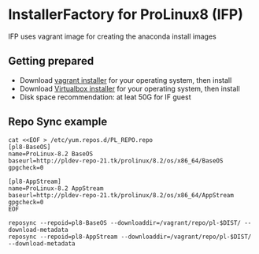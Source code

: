# InstallerFactory for ProLinux8 (IFP)
IFP uses vagrant image for creating the anaconda install images

## Getting prepared
- Download [vagrant installer](https://www.vagrantup.com/downloads) for your operating system, then install
- Download [Virtualbox installer](https://www.virtualbox.org/wiki/Downloads) for your operating system, then install
- Disk space recommendation: at leat 50G for IF guest
 
## Repo Sync example
```shell
cat <<EOF > /etc/yum.repos.d/PL_REPO.repo
[pl8-BaseOS]
name=ProLinux-8.2 BaseOS
baseurl=http://pldev-repo-21.tk/prolinux/8.2/os/x86_64/BaseOS
gpgcheck=0

[pl8-AppStream]
name=ProLinux-8.2 AppStream
baseurl=http://pldev-repo-21.tk/prolinux/8.2/os/x86_64/AppStream
gpgcheck=0
EOF

reposync --repoid=pl8-BaseOS --downloaddir=/vagrant/repo/pl-$DIST/ --download-metadata
reposync --repoid=pl8-AppStream --downloaddir=/vagrant/repo/pl-$DIST/ --download-metadata
```
